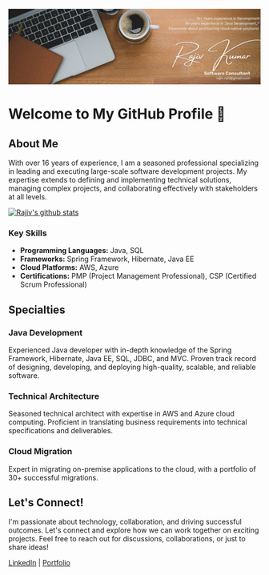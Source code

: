 ![Software Consultant](https://github.com/rajiv-njit/rajiv-njit/blob/main/Rajiv%20Profile%20LinkedIn%20Banner.png)

# Welcome to My GitHub Profile 👋

## About Me

With over 16 years of experience, I am a seasoned professional specializing in leading and executing large-scale software development projects. My expertise extends to defining and implementing technical solutions, managing complex projects, and collaborating effectively with stakeholders at all levels. 

[![Rajiv's github stats](https://github-readme-stats.vercel.app/api?username=rajiv-njit)](https://github.com/rajiv-njit/github-readme-stats)

### Key Skills
- **Programming Languages:** Java, SQL
- **Frameworks:** Spring Framework, Hibernate, Java EE
- **Cloud Platforms:** AWS, Azure
- **Certifications:** PMP (Project Management Professional), CSP (Certified Scrum Professional)

## Specialties

### Java Development
Experienced Java developer with in-depth knowledge of the Spring Framework, Hibernate, Java EE, SQL, JDBC, and MVC. Proven track record of designing, developing, and deploying high-quality, scalable, and reliable software.

### Technical Architecture
Seasoned technical architect with expertise in AWS and Azure cloud computing. Proficient in translating business requirements into technical specifications and deliverables.

### Cloud Migration
Expert in migrating on-premise applications to the cloud, with a portfolio of 30+ successful migrations. 

## Let's Connect!

I'm passionate about technology, collaboration, and driving successful outcomes. Let's connect and explore how we can work together on exciting projects. Feel free to reach out for discussions, collaborations, or just to share ideas!

[LinkedIn](https://www.linkedin.com/in/rajivnjit/) |  [Portfolio](http://www.rajivportfolio.com/)

